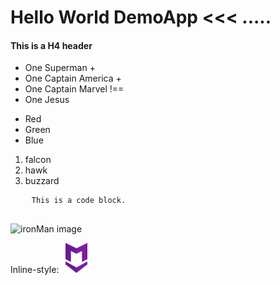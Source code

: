 # Hello World DemoApp <<< .....
 
#### This is a H4 header

- One Superman +
- One Captain America + 
- One Captain Marvel !==
- One Jesus

*   Red
*   Green
*   Blue

1.  falcon
2.  hawk
3.  buzzard

<pre>
	<code>This is a code block.
	</code>
</pre>

![ironMan image](https://www.pngkey.com/png/full/311-3110635_ironman-png-iron-man-suit.png "extra text")

Inline-style: 
![alt text](https://github.com/adam-p/markdown-here/raw/master/src/common/images/icon48.png "Logo Title Text 1")

